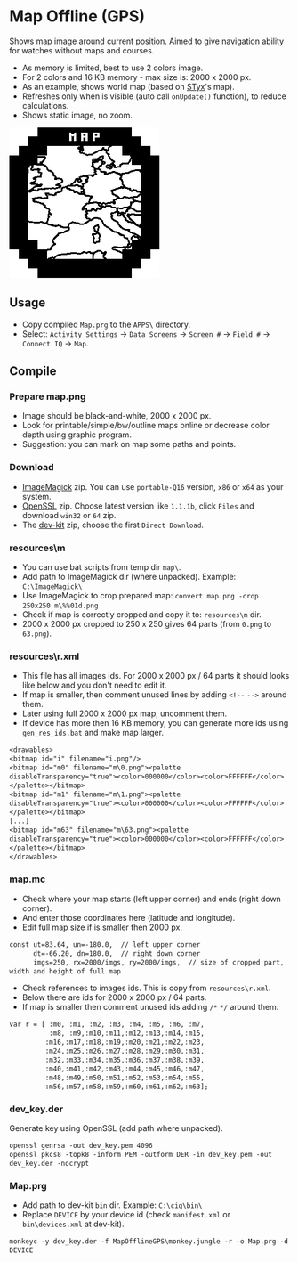 ﻿# Map Offline (GPS)

Shows map image around current position. Aimed to give navigation ability for watches without maps and courses.

* As memory is limited, best to use 2 colors image.
* For 2 colors and 16 KB memory - max size is: 2000 x 2000 px.
* As an example, shows world map (based on [STyx](https://commons.wikimedia.org/wiki/File:World_location_map.svg)'s map).
* Refreshes only when is visible (auto call `onUpdate()` function), to reduce calculations.
* Shows static image, no zoom.

![logo](img/Map.png)


## Usage

* Copy compiled `Map.prg` to the `APPS\` directory.
* Select: `Activity Settings` → `Data Screens` → `Screen #` → `Field #` → `Connect IQ` → `Map`.


## Compile

### Prepare map.png
* Image should be black-and-white, 2000 x 2000 px.
* Look for printable/simple/bw/outline maps online or decrease color depth using graphic program.
* Suggestion: you can mark on map some paths and points.

### Download
* [ImageMagick](https://imagemagick.org/script/download.php) zip. You can use `portable-Q16` version, `x86` or `x64` as your system.
* [OpenSSL](https://bintray.com/vszakats/generic/openssl) zip. Choose latest version like `1.1.1b`, click `Files` and download `win32` or `64` zip.
* The [dev-kit](https://developer.garmin.com/connect-iq/sdk/) zip, choose the first `Direct Download`.

### resources\m
* You can use bat scripts from temp dir `map\`.
* Add path to ImageMagick dir (where unpacked). Example: `C:\ImageMagick\`
* Use ImageMagick to crop prepared map: `convert map.png -crop 250x250 m\%%01d.png`
* Check if map is correctly cropped and copy it to: `resources\m` dir.
* 2000 x 2000 px cropped to 250 x 250 gives 64 parts (from `0.png` to `63.png`).

### resources\r.xml
* This file has all images ids. For 2000 x 2000 px / 64 parts it should looks like below and you don't need to edit it.
* If map is smaller, then comment unused lines by adding `<!--` `-->` around them.
* Later using full 2000 x 2000 px map, uncomment them.
* If device has more then 16 KB memory, you can generate more ids using `gen_res_ids.bat` and make map larger.

```
<drawables>
<bitmap id="i" filename="i.png"/>
<bitmap id="m0" filename="m\0.png"><palette disableTransparency="true"><color>000000</color><color>FFFFFF</color></palette></bitmap>
<bitmap id="m1" filename="m\1.png"><palette disableTransparency="true"><color>000000</color><color>FFFFFF</color></palette></bitmap>
[...]
<bitmap id="m63" filename="m\63.png"><palette disableTransparency="true"><color>000000</color><color>FFFFFF</color></palette></bitmap>
</drawables>
```

### map.mc
* Check where your map starts (left upper corner) and ends (right down corner).
* And enter those coordinates here (latitude and longitude).
* Edit full map size if is smaller then 2000 px.

```
const ut=83.64, un=-180.0,  // left upper corner
      dt=-66.20, dn=180.0,  // right down corner
      imgs=250, rx=2000/imgs, ry=2000/imgs,  // size of cropped part, width and height of full map
```

* Check references to images ids. This is copy from `resources\r.xml`.
* Below there are ids for 2000 x 2000 px / 64 parts.
* If map is smaller then comment unused ids adding `/*` `*/` around them.
```
var r = [ :m0, :m1, :m2, :m3, :m4, :m5, :m6, :m7,
          :m8, :m9,:m10,:m11,:m12,:m13,:m14,:m15,
         :m16,:m17,:m18,:m19,:m20,:m21,:m22,:m23,
         :m24,:m25,:m26,:m27,:m28,:m29,:m30,:m31,
         :m32,:m33,:m34,:m35,:m36,:m37,:m38,:m39,
         :m40,:m41,:m42,:m43,:m44,:m45,:m46,:m47,
         :m48,:m49,:m50,:m51,:m52,:m53,:m54,:m55,
         :m56,:m57,:m58,:m59,:m60,:m61,:m62,:m63];
```

### dev_key.der
Generate key using OpenSSL (add path where unpacked).
```
openssl genrsa -out dev_key.pem 4096
openssl pkcs8 -topk8 -inform PEM -outform DER -in dev_key.pem -out dev_key.der -nocrypt
```

### Map.prg
* Add path to dev-kit `bin` dir. Example: `C:\ciq\bin\`
* Replace `DEVICE` by your device id (check `manifest.xml` or `bin\devices.xml` at dev-kit).
```
monkeyc -y dev_key.der -f MapOfflineGPS\monkey.jungle -r -o Map.prg -d DEVICE
```